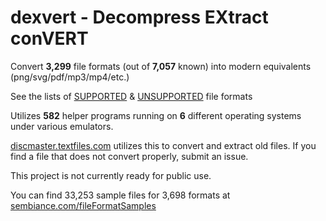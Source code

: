 # dexvert - **D**ecompress **EX**tract con**VERT**
Convert **3,299** file formats (out of **7,057** known) into modern equivalents (png/svg/pdf/mp3/mp4/etc.)

See the lists of [SUPPORTED](SUPPORTED.md) & [UNSUPPORTED](UNSUPPORTED.md) file formats

Utilizes **582** helper programs running on **6** different operating systems under various emulators.

[discmaster.textfiles.com](http://discmaster.textfiles.com/) utilizes this to convert and extract old files. If you find a file that does not convert properly, submit an issue.

This project is not currently ready for public use.

You can find 33,253 sample files for 3,698 formats at [sembiance.com/fileFormatSamples](https://sembiance.com/fileFormatSamples/)
